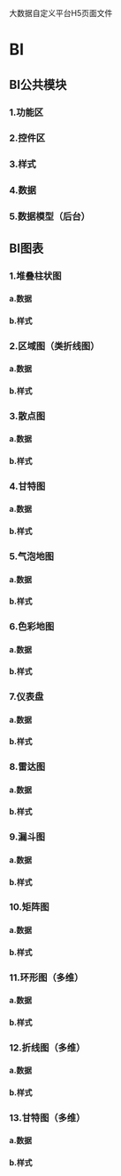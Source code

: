 ﻿大数据自定义平台H5页面文件
# BI
## BI公共模块
### 1.功能区
### 2.控件区
### 3.样式
### 4.数据
### 5.数据模型（后台）
 
## BI图表
### 1.堆叠柱状图
#### a.数据

#### b.样式
### 2.区域图（类折线图）
#### a.数据
#### b.样式
### 3.散点图
#### a.数据
#### b.样式
### 4.甘特图
#### a.数据
#### b.样式
### 5.气泡地图
#### a.数据
#### b.样式
### 6.色彩地图
#### a.数据
#### b.样式
### 7.仪表盘
#### a.数据
#### b.样式
### 8.雷达图
#### a.数据
#### b.样式
### 9.漏斗图
#### a.数据
#### b.样式
### 10.矩阵图
#### a.数据
#### b.样式
### 11.环形图（多维）
#### a.数据
#### b.样式
### 12.折线图（多维）
#### a.数据
#### b.样式
### 13.甘特图（多维）
#### a.数据
#### b.样式

